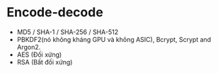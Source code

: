 # Encode-decode

- MD5 / SHA-1 / SHA-256 / SHA-512
- PBKDF2(nó không kháng GPU và không ASIC), Bcrypt, Scrypt and Argon2.
- AES (Đối xứng)
- RSA (Bất đối xứng)
